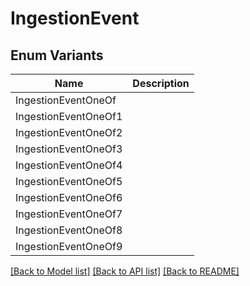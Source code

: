 # IngestionEvent

## Enum Variants

| Name | Description |
|---- | -----|
| IngestionEventOneOf |  |
| IngestionEventOneOf1 |  |
| IngestionEventOneOf2 |  |
| IngestionEventOneOf3 |  |
| IngestionEventOneOf4 |  |
| IngestionEventOneOf5 |  |
| IngestionEventOneOf6 |  |
| IngestionEventOneOf7 |  |
| IngestionEventOneOf8 |  |
| IngestionEventOneOf9 |  |

[[Back to Model list]](../README.md#documentation-for-models) [[Back to API list]](../README.md#documentation-for-api-endpoints) [[Back to README]](../README.md)


